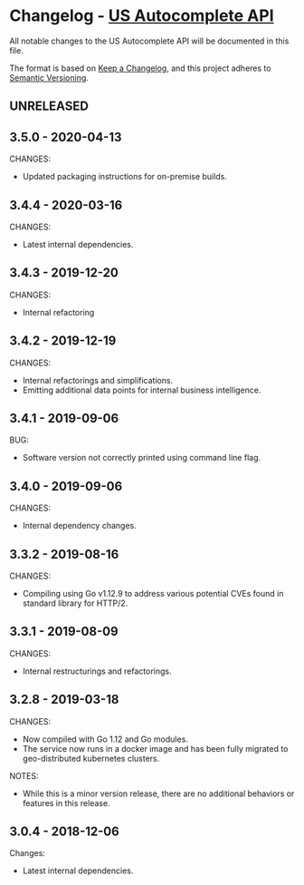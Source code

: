 # Changelog - [US Autocomplete API](https://smartystreets.com/docs/cloud/us-autocomplete-api)

All notable changes to the US Autocomplete API will be documented in this file.

The format is based on [Keep a Changelog](https://keepachangelog.com/en/1.0.0/), and this project adheres to [Semantic Versioning](https://semver.org/spec/v2.0.0.html).


## UNRELEASED

## 3.5.0 - 2020-04-13

CHANGES:

- Updated packaging instructions for on-premise builds.


## 3.4.4 - 2020-03-16

CHANGES:

- Latest internal dependencies.

## 3.4.3 - 2019-12-20

CHANGES:

- Internal refactoring 


## 3.4.2 - 2019-12-19

CHANGES:

- Internal refactorings and simplifications.
- Emitting additional data points for internal business intelligence.


## 3.4.1 - 2019-09-06

BUG:

- Software version not correctly printed using command line flag.


## 3.4.0 - 2019-09-06

CHANGES:

- Internal dependency changes.

## 3.3.2 - 2019-08-16

CHANGES:

- Compiling using Go v1.12.9 to address various potential CVEs found in standard library for HTTP/2.


## 3.3.1 - 2019-08-09

CHANGES:

- Internal restructurings and refactorings.


## 3.2.8 - 2019-03-18

CHANGES:

- Now compiled with Go 1.12 and Go modules.
- The service now runs in a docker image and has been fully migrated to geo-distributed kubernetes clusters.

NOTES:

- While this is a minor version release, there are no additional behaviors or features in this release.


## 3.0.4 - 2018-12-06

Changes:

- Latest internal dependencies.